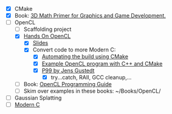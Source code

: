 - [x] CMake
- [x] Book: [3D Math Primer for Graphics and Game Development.](https://gamemath.com/)
- [ ] OpenCL
  - [ ] Scaffolding project
  - [x] [Hands On OpenCL](https://github.com/HandsOnOpenCL/Exercises-Solutions)
    - [x] [Slides](https://github.com/HandsOnOpenCL/Lecture-Slides)
    - [x] Convert code to more Modern C:
      - [x] [Automating the build using CMake](https://github.com/KhronosGroup/OpenCL-Guide/blob/main/chapters/getting_started_linux.md#automating-the-build-using-cmake)
      - [x] [Example OpenCL program with C++ and CMake](https://gist.github.com/jarutis/a64eaa38c1caaf7bc3d28cea64bb8359)
      - [x] [P99 by Jens Gustedt](https://gitlab.inria.fr/gustedt/p99)
        - [x] try...catch, RAII, GCC cleanup,...
  - [ ] Book: [OpenCL Programming Guide](https://github.com/bgaster/opencl-book-samples)
  - [ ] Skim over examples in these books: ~/Books/OpenCL/
- [ ] Gaussian Splatting
- [ ] [Modern C](https://gitlab.inria.fr/gustedt/modern-c)

